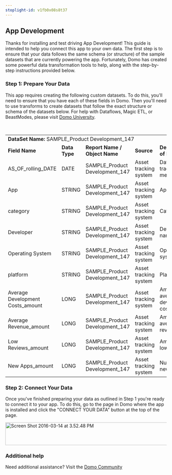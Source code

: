 ```yaml
---
stoplight-id: v1fb0x08s8t37
---
```


<div class="col-md-12 content-panel">
                <h2>App Development</h2>
                <p></p><p>Thanks for installing and test driving <span id="title">App Development</span>! This guide is intended to help you connect this app to your own data. The first step is to ensure that your data follows the same schema (or structure) of the sample datasets that are currently powering the app. Fortunately, Domo has created some powerful data transformation tools to help, along with the step-by-step instructions provided below.</p><div class="doc-row" id="Step%201:%20Identify%20Required%20Data%20Fields"><h3 class="doc-row-title">Step 1: Prepare Your Data</h3><div class="small-pad-bottom"><p>This app requires creating the following custom datasets. To do this, you'll need to ensure that you have each of these fields in Domo. Then you'll need to use transforms to create datasets that follow the exact structure or schema of the datasets below. For help with Dataflows, Magic ETL, or BeastModes, please visit <a href="https://university.domo.com/" target="_blank">Domo University</a>.</p></div>
                <br>
                <div id="custom-data-container"><table id="SAMPLE_Product-Development_147"><tbody><tr><td colspan="6"><strong>DataSet Name:</strong> <span class="value">SAMPLE_Product Development_147</span></td></tr><!--tr>    <td colspan="6"></td></tr--><tr><td><strong>Field Name</strong></td><td><strong>Data Type</strong></td><td><strong>Report Name / Object Name</strong></td><td><strong>Source </strong></td><td colspan="2"><strong>Description of Field</strong></td></tr><tr><td>AS_OF_rolling_DATE</td><td>DATE</td><td>SAMPLE_Product Development_147</td><td>Asset tracking system</td><td colspan="2">Date of tracked metrics</td></tr><tr><td>App</td><td>STRING</td><td>SAMPLE_Product Development_147</td><td>Asset tracking system</td><td colspan="2">App name</td></tr><tr><td>category</td><td>STRING</td><td>SAMPLE_Product Development_147</td><td>Asset tracking system</td><td colspan="2">Category</td></tr><tr><td>Developer</td><td>STRING</td><td>SAMPLE_Product Development_147</td><td>Asset tracking system</td><td colspan="2">Developer name</td></tr><tr><td>Operating System</td><td>STRING</td><td>SAMPLE_Product Development_147</td><td>Asset tracking system</td><td colspan="2">Operating system</td></tr><tr><td>platform</td><td>STRING</td><td>SAMPLE_Product Development_147</td><td>Asset tracking system</td><td colspan="2">Platform</td></tr><tr><td>Average Development Costs_amount</td><td>LONG</td><td>SAMPLE_Product Development_147</td><td>Asset tracking system</td><td colspan="2">Amount of average development costs</td></tr><tr><td>Average Revenue_amount</td><td>LONG</td><td>SAMPLE_Product Development_147</td><td>Asset tracking system</td><td colspan="2">Amount of average revenue</td></tr><tr><td>Low Reviews_amount</td><td>LONG</td><td>SAMPLE_Product Development_147</td><td>Asset tracking system</td><td colspan="2">Amount of low reviews</td></tr><tr><td>New Apps_amount</td><td>LONG</td><td>SAMPLE_Product Development_147</td><td>Asset tracking system</td><td colspan="2">Number of new apps</td></tr></tbody></table><div class="doc-row medium-pad-top">
                <h3 class="doc-row-title">Step 2: Connect Your Data</h3>
                <div class="small-pad-bottom">
                    <p>Once you've finished preparing your data as outlined in Step 1 you're ready to connect it to your app. To do this, go to the page in Domo where the app is installed and click the "CONNECT YOUR DATA" button at the top of the page.</p>
                    <p class="small-pad">
                    <img class="alignnone size-full wp-image-1207" src="https://s3.amazonaws.com/development.domo.com/wp-content/uploads/2016/03/14155707/Screen-Shot-2016-03-14-at-3.52.48-PM1.png" alt="Screen Shot 2016-03-14 at 3.52.48 PM" width="1158" height="71">
                    </p>
                    <div id="ooyalaplayer-IyYTc1MjE61NwLdtrxXvZuhH-dSGbWnR" class="ooyalaplayer"></div>
                    <script>
                        OO.ready(function() {
                            OO.Player.create("ooyalaplayer-IyYTc1MjE61NwLdtrxXvZuhH-dSGbWnR", "IyYTc1MjE61NwLdtrxXvZuhH-dSGbWnR", {
                                height: 380
                            });
                        });
                    </script>
                </div>
                <h3 class="doc-row-title">Additional help</h3>
                <div class="small-pad-bottom">
                    <p>Need additional assistance? Visit the <a href="https://dojo.domo.com">Domo Community</a></p>
                </div>
            </div></div></div><p></p>            </div>
